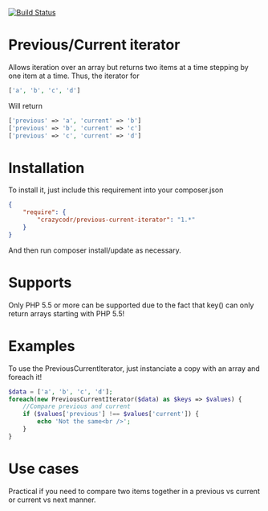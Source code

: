 [![Build Status](https://travis-ci.org/crazycodr/previous-current-iterator.svg)](https://travis-ci.org/crazycodr/previous-current-iterator)

# Previous/Current iterator
Allows iteration over an array but returns two items at a time stepping by one item at a time. Thus, the iterator for

```PHP
['a', 'b', 'c', 'd']
```
    
Will return

```PHP
['previous' => 'a', 'current' => 'b']
['previous' => 'b', 'current' => 'c']
['previous' => 'c', 'current' => 'd']
```

# Installation

To install it, just include this requirement into your composer.json

```JSON
{
    "require": {
        "crazycodr/previous-current-iterator": "1.*"
    }
}
```
And then run composer install/update as necessary.

# Supports

Only PHP 5.5 or more can be supported due to the fact that key() can only return arrays starting with PHP 5.5!

# Examples

To use the PreviousCurrentIterator, just instanciate a copy with an array and foreach it!

```PHP
$data = ['a', 'b', 'c', 'd'];
foreach(new PreviousCurrentIterator($data) as $keys => $values) {
    //Compare previous and current
    if ($values['previous'] !== $values['current']) {
        echo 'Not the same<br />';
    }
}
```

# Use cases

Practical if you need to compare two items together in a previous vs current or current vs next manner.
